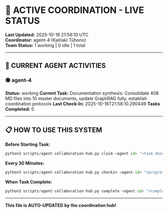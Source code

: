 # 🤝 ACTIVE COORDINATION - LIVE STATUS

**Last Updated:** 2025-10-16 21:58:10 UTC  
**Coordinator:** agent-4 (Kaitiaki Tūhono)  
**Team Status:** 1 working | 0 idle | 1 total

---

## 🔄 CURRENT AGENT ACTIVITIES

### 🟢 agent-4
**Status:** working
**Current Task:** Documentation synthesis: Consolidate 408 MD files into 10 master documents, update GraphRAG fully, establish coordination protocols
**Last Check-In:** 2025-10-16T21:58:10.290449
**Tasks Completed:** 0


---

## 📋 HOW TO USE THIS SYSTEM

**Before Starting Task:**
```python
python3 scripts/agent-collaboration-hub.py claim <agent-id> "<task description>"
```

**Every 30 Minutes:**
```python
python3 scripts/agent-collaboration-hub.py checkin <agent-id> "<progress update>"
```

**When Task Complete:**
```python
python3 scripts/agent-collaboration-hub.py complete <agent-id> "<completion summary>"
```

---

**This file is AUTO-UPDATED by the coordination hub!**
